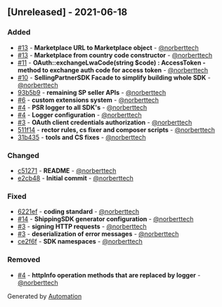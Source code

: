 ## [Unreleased] - 2021-06-18

### Added
- [#13](https://github.com/amazon-php/sp-api-sdk/pull/13) - **Marketplace URL to Marketplace object** - [@norberttech](https://github.com/norberttech)
- [#13](https://github.com/amazon-php/sp-api-sdk/pull/13) - **Marketplace from country code constructor** - [@norberttech](https://github.com/norberttech)
- [#11](https://github.com/amazon-php/sp-api-sdk/pull/11) - **OAuth::exchangeLwaCode(string $code) : AccessToken - method to exchange auth code for access token** - [@norberttech](https://github.com/norberttech)
- [#10](https://github.com/amazon-php/sp-api-sdk/pull/10) - **SellingPartnerSDK Facade to simplify building whole SDK** - [@norberttech](https://github.com/norberttech)
- [93b5b9](https://github.com/amazon-php/sp-api-sdk/commit/93b5b99ee00fe343b34bad9ca5d9805182cc3fd6) - **remaining SP seller APIs** - [@norberttech](https://github.com/norberttech)
- [#6](https://github.com/amazon-php/sp-api-sdk/pull/6) - **custom extensions system** - [@norberttech](https://github.com/norberttech)
- [#4](https://github.com/amazon-php/sp-api-sdk/pull/4) - **PSR logger to all SDK's** - [@norberttech](https://github.com/norberttech)
- [#4](https://github.com/amazon-php/sp-api-sdk/pull/4) - **Logger configuration** - [@norberttech](https://github.com/norberttech)
- [#3](https://github.com/amazon-php/sp-api-sdk/pull/3) - **OAuth client credentials authorization** - [@norberttech](https://github.com/norberttech)
- [511f14](https://github.com/amazon-php/sp-api-sdk/commit/511f14005a004ccb1dca0e77c0cf1e846b90ee89) - **rector rules, cs fixer and composer scripts** - [@norberttech](https://github.com/norberttech)
- [31b435](https://github.com/amazon-php/sp-api-sdk/commit/31b43531dba8e0924a3a0c68f2fa38b208a66e07) - **tools and CS fixes** - [@norberttech](https://github.com/norberttech)

### Changed
- [c51271](https://github.com/amazon-php/sp-api-sdk/commit/c51271af3c5e6be6b8de759ac4a6abb02d8b0bc0) - **README** - [@norberttech](https://github.com/norberttech)
- [e2cb48](https://github.com/amazon-php/sp-api-sdk/commit/e2cb48a26bc7dc2e8301e6db9efdf075490ff902) - **Initial commit** - [@norberttech](https://github.com/norberttech)

### Fixed
- [6221ef](https://github.com/amazon-php/sp-api-sdk/commit/6221ef447047de14273cb4a4d23c7d7110db3678) - **coding standard** - [@norberttech](https://github.com/norberttech)
- [#14](https://github.com/amazon-php/sp-api-sdk/pull/14) - **ShippingSDK generator configuration** - [@norberttech](https://github.com/norberttech)
- [#3](https://github.com/amazon-php/sp-api-sdk/pull/3) - **signing HTTP requests** - [@norberttech](https://github.com/norberttech)
- [#3](https://github.com/amazon-php/sp-api-sdk/pull/3) - **deserialization of error messages** - [@norberttech](https://github.com/norberttech)
- [ce2f6f](https://github.com/amazon-php/sp-api-sdk/commit/ce2f6f86400e29c6e3b27e03f621cb43dfc95db5) - **SDK namespaces** - [@norberttech](https://github.com/norberttech)

### Removed
- [#4](https://github.com/amazon-php/sp-api-sdk/pull/4) - **httpInfo operation methods that are replaced by logger** - [@norberttech](https://github.com/norberttech)

Generated by [Automation](https://github.com/aeon-php/automation)